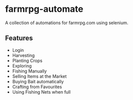 # farmrpg-automate
A collection of automations for farmrpg.com using selenium.

## Features
- Login
- Harvesting
- Planting Crops
- Exploring
- Fishing Manually
- Selling Items at the Market
- Buying Bait automatically
- Crafting from Favourites
- Using Fishing Nets when full
